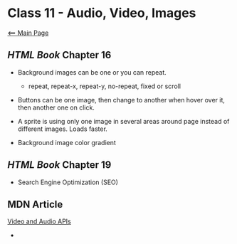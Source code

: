 # Class 11 - Audio, Video, Images

[<== Main Page](../README.md)

## *HTML Book* Chapter 16

- Background images can be one or you can repeat.
  - repeat, repeat-x, repeat-y, no-repeat, fixed or scroll

- Buttons can be one image, then change to another when hover over it, then another one on click.

- A sprite is using only one image in several areas around page instead of different images. Loads faster.

- Background image color gradient

## *HTML Book* Chapter 19

- Search Engine Optimization (SEO) 

## MDN Article

[Video and Audio APIs](https://developer.mozilla.org/en-US/docs/Learn/JavaScript/Client-side_web_APIs/Video_and_audio_APIs)

- <audio> and <video> tags create video in most modern broswers
